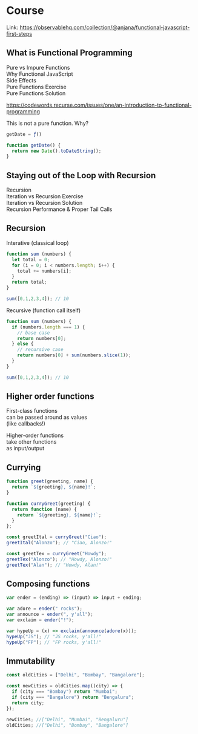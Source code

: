 # Course

Link: https://observablehq.com/collection/@anjana/functional-javascript-first-steps  

## What is Functional Programming

Pure vs Impure Functions  
Why Functional JavaScript  
Side Effects  
Pure Functions Exercise  
Pure Functions Solution

https://codewords.recurse.com/issues/one/an-introduction-to-functional-programming


This is not a pure function. Why?

```javascript
getDate = ƒ()

function getDate() {
  return new Date().toDateString();
}
```

## Staying out of the Loop with Recursion

Recursion  
Iteration vs Recursion Exercise  
Iteration vs Recursion Solution  
Recursion Performance & Proper Tail Calls


## Recursion

Interative (classical loop)

```javascript
function sum (numbers) {
  let total = 0;
  for (i = 0; i < numbers.length; i++) {
    total += numbers[i];
  }
  return total;
}

sum([0,1,2,3,4]); // 10
```

Recursive (function call itself)

```javascript
function sum (numbers) {
  if (numbers.length === 1) {
    // base case
    return numbers[0];
  } else {
    // recursive case
    return numbers[0] + sum(numbers.slice(1));
  }
}

sum([0,1,2,3,4]); // 10
```

## Higher order functions

First-class functions  
can be passed around as values  
(like callbacks!)

Higher-order functions  
take other functions  
as input/output

## Currying

```javascript
function greet(greeting, name) {
  return `${greeting}, ${name}!`;
}

function curryGreet(greeting) {
  return function (name) {
    return `${greeting}, ${name}!`;
  }
};

const greetItal = curryGreet("Ciao");
greetItal("Alonzo"); // "Ciao, Alonzo!"

const greetTex = curryGreet("Howdy");
greetTex("Alonzo"); // "Howdy, Alonzo!"
greetTex("Alan"); // "Howdy, Alan!"
```

## Composing functions

```javascript
var ender = (ending) => (input) => input + ending;

var adore = ender(" rocks");
var announce = ender(", y'all");
var exclaim = ender("!");

var hypeUp = (x) => exclaim(announce(adore(x)));
hypeUp("JS"); // "JS rocks, y'all!"
hypeUp("FP"); // "FP rocks, y'all!"
```

## Immutability

```javascript
const oldCities = ["Delhi", "Bombay", "Bangalore"];

const newCities = oldCities.map((city) => {
  if (city === "Bombay") return "Mumbai";
  if (city === "Bangalore") return "Bengaluru";
  return city;
});

newCities; //["Delhi", "Mumbai", "Bengaluru"]
oldCities; //["Delhi", "Bombay", "Bangalore"]
```

